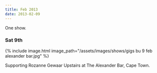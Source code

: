 ```yaml
---
title: Feb 2013
date: 2013-02-09
---
```


One show.

### Sat 9th

{% include image.html
    image_path="/assets/images/shows/gigs bu 9 feb alexander bar.jpg"
%}

Supporting Rozanne Gewaar Upstairs at The Alexander Bar, Cape Town.
